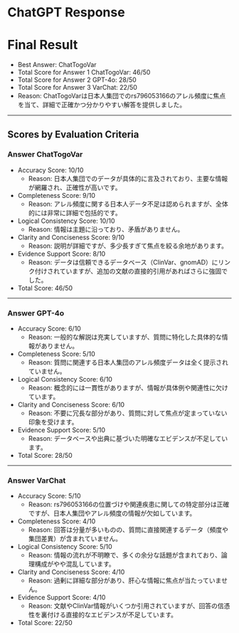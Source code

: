 # ChatGPT Response

# Final Result

- Best Answer: ChatTogoVar
- Total Score for Answer 1 ChatTogoVar: 46/50
- Total Score for Answer 2 GPT-4o: 28/50
- Total Score for Answer 3 VarChat: 22/50
- Reason: ChatTogoVarは日本人集団でのrs796053166のアレル頻度に焦点を当て、詳細で正確かつ分かりやすい解答を提供しました。

---

## Scores by Evaluation Criteria

### Answer ChatTogoVar
- Accuracy Score: 10/10
  - Reason: 日本人集団でのデータが具体的に言及されており、主要な情報が網羅され、正確性が高いです。
- Completeness Score: 9/10
  - Reason: アレル頻度に関する日本人データ不足は認められますが、全体的には非常に詳細で包括的です。
- Logical Consistency Score: 10/10
  - Reason: 情報は主題に沿っており、矛盾がありません。
- Clarity and Conciseness Score: 9/10
  - Reason: 説明が詳細ですが、多少長すぎて焦点を絞る余地があります。
- Evidence Support Score: 8/10
  - Reason: データは信頼できるデータベース（ClinVar、gnomAD）にリンク付けされていますが、追加の文献の直接的引用があればさらに強固でした。
- Total Score: 46/50

---

### Answer GPT-4o
- Accuracy Score: 6/10
  - Reason: 一般的な解説は充実していますが、質問に特化した具体的な情報がありません。
- Completeness Score: 5/10
  - Reason: 質問に関連する日本人集団のアレル頻度データは全く提示されていません。
- Logical Consistency Score: 6/10
  - Reason: 概念的には一貫性がありますが、情報が具体例や関連性に欠けています。
- Clarity and Conciseness Score: 6/10
  - Reason: 不要に冗長な部分があり、質問に対して焦点が定まっていない印象を受けます。
- Evidence Support Score: 5/10
  - Reason: データベースや出典に基づいた明確なエビデンスが不足しています。
- Total Score: 28/50

---

### Answer VarChat
- Accuracy Score: 5/10
  - Reason: rs796053166の位置づけや関連疾患に関しての特定部分は正確ですが、日本人集団やアレル頻度の情報が欠如しています。
- Completeness Score: 4/10
  - Reason: 回答は分量が多いものの、質問に直接関連するデータ（頻度や集団差異）が含まれていません。
- Logical Consistency Score: 5/10
  - Reason: 情報の流れが不明瞭で、多くの余分な話題が含まれており、論理構成がやや混乱しています。
- Clarity and Conciseness Score: 4/10
  - Reason: 過剰に詳細な部分があり、肝心な情報に焦点が当たっていません。
- Evidence Support Score: 4/10
  - Reason: 文献やClinVar情報がいくつか引用されていますが、回答の信憑性を裏付ける直接的なエビデンスが不足しています。
- Total Score: 22/50